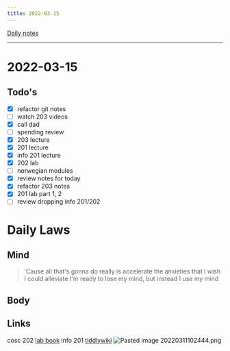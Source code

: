 ```yaml
---
title: 2022-03-15
---
```

[Daily notes](content/notes/daily-notes.md)

---

# 2022-03-15
## Todo's
- [x] refactor git notes
- [ ] watch 203 videos
- [x] call dad
- [ ] spending review
- [x] 203 lecture
- [x] 201 lecture
- [x] info 201 lecture
- [x] 202 lab
- [ ] norwegian modules
- [x] review notes for today
- [x] refactor 203 notes
- [x] 201 lab part 1, 2
- [ ] review dropping info 201/202

# Daily Laws
## Mind
> 'Cause all that's gonna do really is accelerate the anxieties that I wish I could alleviate
> I'm ready to lose my mind, but instead I use my mind

## Body

## Links
cosc 202 [lab book](https://cosc202.cspages.otago.ac.nz/lab-book/COSC202LabBook.pdf)
info 201 [tiddlywiki](https://isgb.otago.ac.nz/infosci/INFO201/labs_release/raw/master/output/info201_labs.html#:)
![Pasted image 20220311102444.png](None)